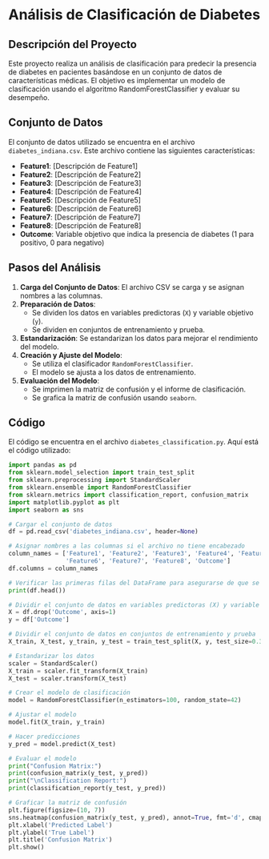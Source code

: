# Análisis de Clasificación de Diabetes

## Descripción del Proyecto

Este proyecto realiza un análisis de clasificación para predecir la presencia de diabetes en pacientes basándose en un conjunto de datos de características médicas. El objetivo es implementar un modelo de clasificación usando el algoritmo RandomForestClassifier y evaluar su desempeño.

## Conjunto de Datos

El conjunto de datos utilizado se encuentra en el archivo `diabetes_indiana.csv`. Este archivo contiene las siguientes características:

- **Feature1**: [Descripción de Feature1]
- **Feature2**: [Descripción de Feature2]
- **Feature3**: [Descripción de Feature3]
- **Feature4**: [Descripción de Feature4]
- **Feature5**: [Descripción de Feature5]
- **Feature6**: [Descripción de Feature6]
- **Feature7**: [Descripción de Feature7]
- **Feature8**: [Descripción de Feature8]
- **Outcome**: Variable objetivo que indica la presencia de diabetes (1 para positivo, 0 para negativo)

## Pasos del Análisis

1. **Carga del Conjunto de Datos**: El archivo CSV se carga y se asignan nombres a las columnas.
2. **Preparación de Datos**:
   - Se dividen los datos en variables predictoras (`X`) y variable objetivo (`y`).
   - Se dividen en conjuntos de entrenamiento y prueba.
3. **Estandarización**: Se estandarizan los datos para mejorar el rendimiento del modelo.
4. **Creación y Ajuste del Modelo**:
   - Se utiliza el clasificador `RandomForestClassifier`.
   - El modelo se ajusta a los datos de entrenamiento.
5. **Evaluación del Modelo**:
   - Se imprimen la matriz de confusión y el informe de clasificación.
   - Se grafica la matriz de confusión usando `seaborn`.

## Código

El código se encuentra en el archivo `diabetes_classification.py`. Aquí está el código utilizado:

```python
import pandas as pd
from sklearn.model_selection import train_test_split
from sklearn.preprocessing import StandardScaler
from sklearn.ensemble import RandomForestClassifier
from sklearn.metrics import classification_report, confusion_matrix
import matplotlib.pyplot as plt
import seaborn as sns

# Cargar el conjunto de datos
df = pd.read_csv('diabetes_indiana.csv', header=None)

# Asignar nombres a las columnas si el archivo no tiene encabezado
column_names = ['Feature1', 'Feature2', 'Feature3', 'Feature4', 'Feature5', 
                'Feature6', 'Feature7', 'Feature8', 'Outcome']
df.columns = column_names

# Verificar las primeras filas del DataFrame para asegurarse de que se cargó correctamente
print(df.head())

# Dividir el conjunto de datos en variables predictoras (X) y variable objetivo (y)
X = df.drop('Outcome', axis=1)
y = df['Outcome']

# Dividir el conjunto de datos en conjuntos de entrenamiento y prueba
X_train, X_test, y_train, y_test = train_test_split(X, y, test_size=0.3, random_state=42)

# Estandarizar los datos
scaler = StandardScaler()
X_train = scaler.fit_transform(X_train)
X_test = scaler.transform(X_test)

# Crear el modelo de clasificación
model = RandomForestClassifier(n_estimators=100, random_state=42)

# Ajustar el modelo
model.fit(X_train, y_train)

# Hacer predicciones
y_pred = model.predict(X_test)

# Evaluar el modelo
print("Confusion Matrix:")
print(confusion_matrix(y_test, y_pred))
print("\nClassification Report:")
print(classification_report(y_test, y_pred))

# Graficar la matriz de confusión
plt.figure(figsize=(10, 7))
sns.heatmap(confusion_matrix(y_test, y_pred), annot=True, fmt='d', cmap='Blues')
plt.xlabel('Predicted Label')
plt.ylabel('True Label')
plt.title('Confusion Matrix')
plt.show()
